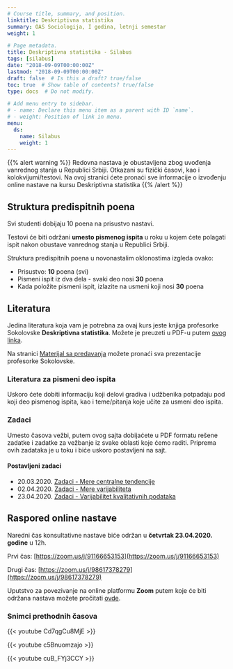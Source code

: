 ```yaml
---
# Course title, summary, and position.
linktitle: Deskriptivna statistika
summary: OAS Sociologija, I godina, letnji semestar
weight: 1

# Page metadata.
title: Deskriptivna statistika - Silabus
tags: [silabus]
date: "2018-09-09T00:00:00Z"
lastmod: "2018-09-09T00:00:00Z"
draft: false  # Is this a draft? true/false
toc: true  # Show table of contents? true/false
type: docs  # Do not modify.

# Add menu entry to sidebar.
# - name: Declare this menu item as a parent with ID `name`.
# - weight: Position of link in menu.
menu:
  ds:
    name: Silabus
    weight: 1
---
```


{{% alert warning %}}
Redovna nastava je obustavljena zbog uvođenja vanrednog stanja u Republici Srbiji. Otkazani su fizički časovi, kao i kolokvijumi/testovi. Na ovoj stranici ćete pronaći sve informacije o izvođenju online nastave na kursu Deskriptivna statistika
{{% /alert %}}

## Struktura predispitnih poena

Svi studenti dobijaju 10 poena na prisustvo nastavi.

Testovi će biti održani **umesto pismenog ispita** u roku u kojem ćete polagati ispit nakon obustave vanrednog stanja u Republici Srbiji.

Struktura predispitnih poena u novonastalim oklonostima izgleda ovako:

- Prisustvo: **10** poena (svi)
- Pismeni ispit iz dva dela - svaki deo nosi **30** poena
- Kada položite pismeni ispit, izlazite na usmeni koji nosi **30** poena



## Literatura

Jedina literatura koja vam je potrebna za ovaj kurs jeste knjiga profesorke Sokolovske **Deskriptivna statistika**. Možete je preuzeti u PDF-u putem [ovog linka](/files/ds-ds.pdf).

Na stranici [Materijal sa predavanja](ds-p.html) možete pronaći sva prezentacije profesorke Sokolovske.

### Literatura za pismeni deo ispita

Uskoro ćete dobiti informaciju koji delovi gradiva i udžbenika potpadaju pod koji deo pismenog ispita, kao i teme/pitanja koje učite za usmeni deo ispita.

### Zadaci

Umesto časova vežbi, putem ovog sajta dobijaćete u PDF formatu rešene zadatke i zadatke za vežbanje iz svake oblasti koje ćemo raditi. Priprema ovih zadataka je u toku i biće uskoro postavljeni na sajt.

#### Postavljeni zadaci 

- 20.03.2020. [Zadaci - Mere centralne tendencije](/files/ds-z01.pdf)
- 02.04.2020. [Zadaci - Mere varijabiliteta](/files/ds-z02.pdf)
- 23.04.2020. [Zadaci - Varijabilitet kvalitativnih podataka](/files/ds-z03.pdf)

## Raspored online nastave

Naredni čas konsultativne nastave biće održan u **četvrtak 23.04.2020. godine** u 12h.

Prvi čas: [https://zoom.us/j/91166653153](https://zoom.us/j/91166653153)

Drugi čas: [https://zoom.us/j/98617378279](https://zoom.us/j/98617378279)

Uputstvo za povezivanje na online platformu **Zoom** putem koje će biti održana nastava možete pročitati [ovde](ds-kons.html).


### Snimci prethodnih časova

{{< youtube Cd7qgCu8MjE >}}

{{< youtube c5Bnuomzajo >}}

{{< youtube cuB_FYj3CCY >}}